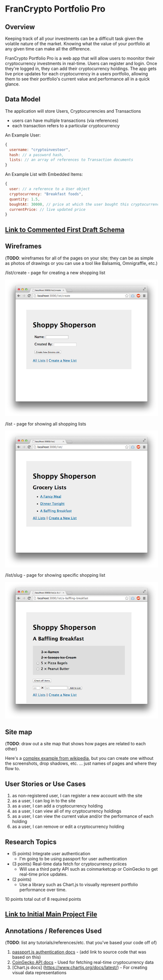 # FranCrypto Portfolio Pro

## Overview

Keeping track of all your investments can be a difficult task given the volatile nature of the market. Knowing what the value of your portfolio at any given time can make all the difference.

FranCrypto Portfolio Pro is a web app that will allow users to moonitor their cryptocurrency investments in real-time. Users can register and login. Once they're logged in, they can add their cryptocurrency holdings. The app gets live price updates for each cryptocurrency in a users portfolio, allowing them to see their portfolio's current value and performance all in a quick glance.


## Data Model

The application will store Users, Cryptocurrencies and Transactions

* users can have multiple transactions (via references)
* each transaction refers to a particular cryptocurrency

An Example User:

```javascript
{
  username: "cryptoinvestoor",
  hash: // a password hash,
  lists: // an array of references to Transaction documents
}
```

An Example List with Embedded Items:

```javascript
{
  user: // a reference to a User object
  cryptocurrency: "Breakfast foods",
  quantity: 1.5,
  boughtAt: 30000, // price at which the user bought this cryptocurrency
  currentPrice: // live updated price
}
```


## [Link to Commented First Draft Schema](db.mjs) 


## Wireframes

(__TODO__: wireframes for all of the pages on your site; they can be as simple as photos of drawings or you can use a tool like Balsamiq, Omnigraffle, etc.)

/list/create - page for creating a new shopping list

![list create](documentation/list-create.png)

/list - page for showing all shopping lists

![list](documentation/list.png)

/list/slug - page for showing specific shopping list

![list](documentation/list-slug.png)

## Site map

(__TODO__: draw out a site map that shows how pages are related to each other)

Here's a [complex example from wikipedia](https://upload.wikimedia.org/wikipedia/commons/2/20/Sitemap_google.jpg), but you can create one without the screenshots, drop shadows, etc. ... just names of pages and where they flow to.

## User Stories or Use Cases

1. as non-registered user, I can register a new account with the site
2. as a user, I can log in to the site
3. as a user, I can add a cryptocurrency holding
4. as a user, I can view all of my cryptocurrency holdings
5. as a user, I can view the current value and/or the performance of each holding
6. as a user, I can remove or edit a cryptocurrency holding

## Research Topics

* (5 points) Integrate user authentication
    * I'm going to be using passport for user authentication
* (3 points) Real-time data fetch for cryptocurrency priices
    * Will use a third party API such as coinmarketcap or CoinGecko to get real-time price updates.
* (2 points)
    * Use a library such as Chart.js to visually represent portfolio performance over time.

10 points total out of 8 required points 


## [Link to Initial Main Project File](app.mjs) 

## Annotations / References Used

(__TODO__: list any tutorials/references/etc. that you've based your code off of)

1. [passport.js authentication docs](http://passportjs.org/docs) - (add link to source code that was based on this)
2. [CoinGecko API docs](https://www.coingecko.com/api/documentation) - Used for fetching real-time cryptocurrency data
3. [Chart.js docs] (https://www.chartjs.org/docs/latest/) - For creating visual data representations

